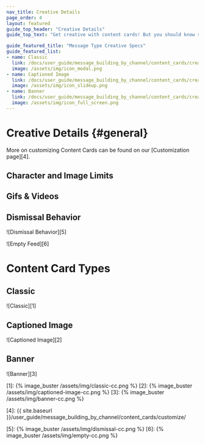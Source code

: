 ```yaml
---
nav_title: Creative Details
page_order: 4
layout: featured
guide_top_header: "Creative Details"
guide_top_text: "Get creative with content cards! But you should know some of the guidelines, first! After all, you have to know that rules to break them! Check out the individual message type's Creative Specs or the global Creative Details below."

guide_featured_title: "Message Type Creative Specs"
guide_featured_list:
- name: Classic
  link: /docs/user_guide/message_building_by_channel/content_cards/creative_details/#classic
  image: /assets/img/icon_modal.png
- name: Captioned Image
  link: /docs/user_guide/message_building_by_channel/content_cards/creative_details/#captioned_image
  image: /assets/img/icon_slideup.png
- name: Banner
  link: /docs/user_guide/message_building_by_channel/content_cards/creative_details/#banner
  image: /assets/img/icon_full_screen.png
---
```


# Creative Details {#general}

More on customizing Content Cards can be found on our [Customization page][4].

## Character and Image Limits

## Gifs & Videos

## Dismissal Behavior

![Dismissal Behavior][5]

![Empty Feed][6]

# Content Card Types

## Classic

![Classic][1]

## Captioned Image

![Captioned Image][2]

## Banner

![Banner][3]

[1]: {% image_buster /assets/img/classic-cc.png %}
[2]: {% image_buster /assets/img/captioned-image-cc.png %}
[3]: {% image_buster /assets/img/banner-cc.png %}

[4]: {{ site.baseurl }}/user_guide/message_building_by_channel/content_cards/customize/

[5]: {% image_buster /assets/img/dismissal-cc.png %}
[6]: {% image_buster /assets/img/empty-cc.png %}
